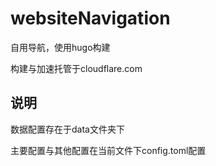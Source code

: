 # websiteNavigation
自用导航，使用hugo构建

构建与加速托管于cloudflare.com

## 说明
数据配置存在于data文件夹下

主要配置与其他配置在当前文件下config.toml配置
